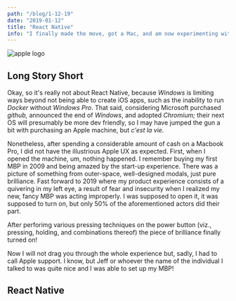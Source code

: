 ```yaml
---
path: "/blog/1-12-19"
date: "2019-01-12"
title: "React Native"
info: "I finally made the move, got a Mac, and am now experimenting with React Native!"
---
```


![apple logo](https://upload.wikimedia.org/wikipedia/commons/thumb/f/fa/Apple_logo_black.svg/800px-Apple_logo_black.svg.png)

## Long Story Short
Okay, so it's really not about React Native, because *Windows* is limiting ways beyond not being able to create iOS apps, such as the inability to run *Docker* without *Windows Pro*. That said, considering Microsoft  purchased *github,* announced the end of *Windows*, and adopted *Chromium;* their next OS will presumably be more dev friendly, so I may have jumped the gun a bit with purchasing an Apple machine, but *c'est la vie.*

Nonetheless, after spending a considerable amount of cash on a Macbook Pro, I did not have the illustrious Apple UX as expected. First, when I opened the machine, um, nothing happened. I remember buying my first MBP in 2009 and being amazed by the start-up experience. There was a picture of something from outer-space, well-designed modals, just pure brilliance. Fast forward to 2019 where my product experience consists of a quivering in my left eye, a result of fear and insecurity when I realized my new, fancy MBP was acting improperly. I was supposed to open it, it was supposed to turn on, but only 50% of the aforementioned actors did their part.

After perforimg various pressing techniques on the power button (viz., pressing, holding, and combinations thereof) the piece of brilliance finally turned on!

Now I will not drag you through the whole experience but, sadly, I had to call Apple support. I know, but Jeff or whoever the name of the individual I talked to was quite nice and I was able to set up my MBP!

## React Native

